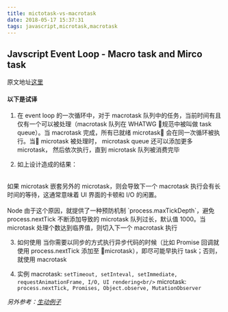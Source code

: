 ```yaml
---
title: mictotask-vs-macrotask
date: 2018-05-17 15:37:31
tags: javascript,microtask,macrotask
---
```


## Javscript Event Loop - Macro task and Mirco task

原文地址[这里](https://stackoverflow.com/questions/25915634/difference-between-microtask-and-macrotask-within-an-event-loop-context)

#### 以下是试译

1. 在 event loop 的一次循环中，对于 macrotask 队列中的任务，当前时间有且仅有一个可以被处理（macrotask 队列在 WHATWG 规范中被叫做 task queue）。当 macrotask 完成，所有已就绪 microtask 会在同一次循环被执行。当 microtask 被处理时， microtask queue 还可以添加更多 microtask， 然后依次执行，直到 microtask 队列被消费完毕

2. 如上设计造成的结果：<br/>
<br/>
如果 microtask 嵌套另外的 microtask，则会导致下一个 macrotask 执行会有长时间的等待，这通常意味着 UI 界面的卡顿和 I/O 的闲置。<br/>
<br/>
Node 由于这个原因，就提供了一种预防机制 `process.maxTickDepth`，避免 process.nextTick 不断添加导致的 microtask 队列过长，默认值 1000。当 microtask 处理个数达到临界值，则切入下一个 macrotask 执行

3. 如何使用
当你需要以同步的方式执行异步代码的时候（比如 Promise 回调就使用 process.nextTick 添加至 microtask），即尽可能早执行 task；否则，就使用 macrotask

4. 实例
macrotask: `setTimeout, setInteval, setImmediate, requestAnimationFrame, I/O, UI rendering<br/>`
microtask: `process.nextTick, Promises, Object.observe, MutationObserver`

*另外参考：[生动例子]( https://jakearchibald.com/2015/tasks-microtasks-queues-and-schedules/)*

